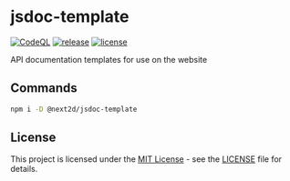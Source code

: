 # jsdoc-template

[![CodeQL](https://github.com/Next2D/jsdoc-template/actions/workflows/codeql-analysis.yml/badge.svg?branch=main)](https://github.com/Next2D/jsdoc-template/actions/workflows/codeql-analysis.yml)
[![release](https://img.shields.io/github/v/release/Next2D/jsdoc-template)](https://github.com/Next2D/jsdoc-template/releases)
[![license](https://img.shields.io/github/license/Next2D/jsdoc-template)](https://github.com/Next2D/jsdoc-template/blob/main/LICENSE)

API documentation templates for use on the website

## Commands

```sh
npm i -D @next2d/jsdoc-template
```

## License
This project is licensed under the [MIT License](https://opensource.org/licenses/MIT) - see the [LICENSE](LICENSE) file for details.
